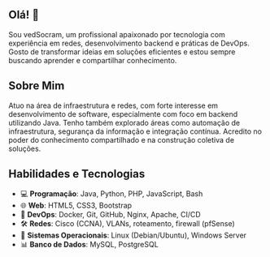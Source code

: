## Olá! 👋

Sou vedSocram, um profissional apaixonado por tecnologia com experiência em redes, desenvolvimento backend e práticas de DevOps. Gosto de transformar ideias em soluções eficientes e estou sempre buscando aprender e compartilhar conhecimento.

## Sobre Mim

Atuo na área de infraestrutura e redes, com forte interesse em desenvolvimento de software, especialmente com foco em backend utilizando Java. Tenho também explorado áreas como automação de infraestrutura, segurança da informação e integração contínua. Acredito no poder do conhecimento compartilhado e na construção coletiva de soluções.

## Habilidades e Tecnologias

- 💻 **Programação**: Java, Python, PHP, JavaScript, Bash  
- 🌐 **Web**: HTML5, CSS3, Bootstrap  
- 🔧 **DevOps**: Docker, Git, GitHub, Nginx, Apache, CI/CD  
- 🛠️ **Redes**: Cisco (CCNA), VLANs, roteamento, firewall (pfSense)  
- 🧠 **Sistemas Operacionais**: Linux (Debian/Ubuntu), Windows Server  
- 📊 **Banco de Dados**: MySQL, PostgreSQL  
